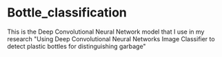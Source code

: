 # Bottle_classification
This is the Deep Convolutional Neural Network model that I use in my research "Using Deep Convolutional Neural Networks Image Classifier to detect plastic bottles for distinguishing garbage" 
